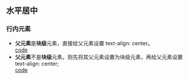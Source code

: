 ## 水平居中  
### 行内元素  
* **父元素**是**块级**元素，直接给父元素设置 text-align: center。  
[code](./center/horizontalLineWithBlockParentTest.html)  
* **父元素**不是**块级**元素，则先将其父元素设置为块级元素，再给父元素设置 text-align: center;  
[code](./center/horizontalLineWithBlockParentTest.html)  



